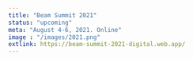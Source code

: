 ```yaml
---
title: "Beam Summit 2021"
status: "upcoming"
meta: "August 4-6, 2021. Online"
image : "/images/2021.png"
extlink: https://beam-summit-2021-digital.web.app/
---
```



